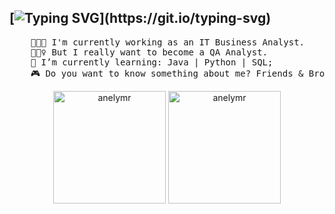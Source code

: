 [![Typing SVG](https://readme-typing-svg.demolab.com?font=Fira+Code&pause=1000&color=F73873&width=685&lines=Hello%2C+world!+I'm+Mylena%2C+and+you're+on+my+Github+profile.)](https://git.io/typing-svg)
--
<pre>
    👩🏽‍💻 I'm currently working as an IT Business Analyst.
    🧙🏽‍♀️ But I really want to become a QA Analyst.
    🌱 I’m currently learning: Java | Python | SQL;
    🎮 Do you want to know something about me? Friends & Brooklyn 99 are my confort series and I like Games & Animes;
</pre>

<div align="center">
  <img height="180em" src="https://github-readme-stats.vercel.app/api/top-langs?username=anelymr&show_icons=true&theme=radical&locale=en&layout=compact" alt="anelymr"/>
  <img height="180em" src="https://github-readme-stats.vercel.app/api?username=anelymr&show_icons=true&theme=radical&locale=en" alt="anelymr"/>
</div>
